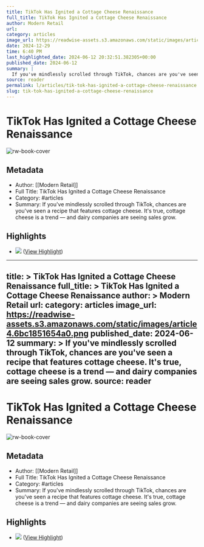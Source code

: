 ```yaml
---
title: TikTok Has Ignited a Cottage Cheese Renaissance
full_title: TikTok Has Ignited a Cottage Cheese Renaissance
author: Modern Retail
url: 
category: articles
image_url: https://readwise-assets.s3.amazonaws.com/static/images/article4.6bc1851654a0.png
date: 2024-12-29
time: 6:40 PM
last_highlighted_date: 2024-06-12 20:32:51.382305+00:00
published_date: 2024-06-12
summary: |
  If you've mindlessly scrolled through TikTok, chances are you've seen a recipe that features cottage cheese. It's true, cottage cheese is a trend — and dairy companies are seeing sales grow.
source: reader
permalink: l/articles/tik-tok-has-ignited-a-cottage-cheese-renaissance
slug: tik-tok-has-ignited-a-cottage-cheese-renaissance
---
```

# TikTok Has Ignited a Cottage Cheese Renaissance

![rw-book-cover](https://readwise-assets.s3.amazonaws.com/static/images/article4.6bc1851654a0.png)

## Metadata
- Author: [[Modern Retail]]
- Full Title: TikTok Has Ignited a Cottage Cheese Renaissance
- Category: #articles
- Summary: If you've mindlessly scrolled through TikTok, chances are you've seen a recipe that features cottage cheese. It's true, cottage cheese is a trend — and dairy companies are seeing sales grow.

## Highlights
- ![](https://imgproxy.readwise.io/?url=http%3A//rs-stripe.digiday.com/stripe/image%3Fcs_email%3Dalessandrodesantis%40nebulab.com%26amp%3Bcs_stripeid%3D19982%26amp%3Bcs_sendid%3D%26amp%3Bcs_offset%3D0%26amp%3Bcs_esp%3Dcampaignmonitor&hash=57d5bf303188fb246f6cd0a7c831c502) ([View Highlight](https://read.readwise.io/read/01j072ef5s1pyx8jbwvhxty0hg))


---
title: >
  TikTok Has Ignited a Cottage Cheese Renaissance
full_title: >
  TikTok Has Ignited a Cottage Cheese Renaissance
author: >
  Modern Retail
url: 
category: articles
image_url: https://readwise-assets.s3.amazonaws.com/static/images/article4.6bc1851654a0.png
published_date: 2024-06-12
summary: >
  If you've mindlessly scrolled through TikTok, chances are you've seen a recipe that features cottage cheese. It's true, cottage cheese is a trend — and dairy companies are seeing sales grow.
source: reader
---
# TikTok Has Ignited a Cottage Cheese Renaissance

![rw-book-cover](https://readwise-assets.s3.amazonaws.com/static/images/article4.6bc1851654a0.png)

## Metadata
- Author: [[Modern Retail]]
- Full Title: TikTok Has Ignited a Cottage Cheese Renaissance
- Category: #articles
- Summary: If you've mindlessly scrolled through TikTok, chances are you've seen a recipe that features cottage cheese. It's true, cottage cheese is a trend — and dairy companies are seeing sales grow.

## Highlights
- ![](https://imgproxy.readwise.io/?url=http%3A//rs-stripe.digiday.com/stripe/image%3Fcs_email%3Dalessandrodesantis%40nebulab.com%26amp%3Bcs_stripeid%3D19982%26amp%3Bcs_sendid%3D%26amp%3Bcs_offset%3D0%26amp%3Bcs_esp%3Dcampaignmonitor&hash=57d5bf303188fb246f6cd0a7c831c502) ([View Highlight](https://read.readwise.io/read/01j072ef5s1pyx8jbwvhxty0hg))


